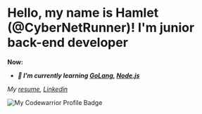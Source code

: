 # Hello, my name is Hamlet (@CyberNetRunner)! I'm junior back-end developer

**__Now:__**
- **_🌱 I’m currently learning [GoLang](https://golang.org), [Node.js](https://nodejs.org/)_**

_My [resume](https://resume.io/r/ipytWFIVE),_
_[Linkedin](https://www.linkedin.com/in/hamletavetikyn/)_

![My Codewarrior Profile Badge](https://www.codewars.com/users/CyberNetRunner/badges/micro)

